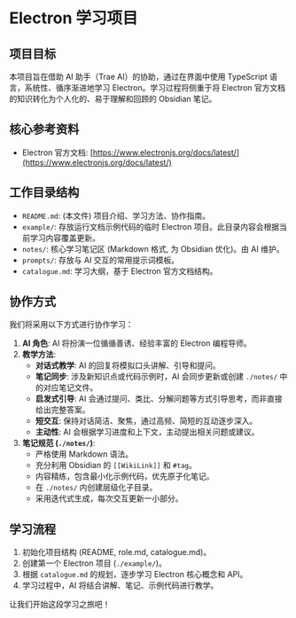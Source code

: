 # Electron 学习项目

## 项目目标

本项目旨在借助 AI 助手（Trae AI）的协助，通过在界面中使用 TypeScript 语言，系统性、循序渐进地学习 Electron。学习过程将侧重于将 Electron 官方文档的知识转化为个人化的、易于理解和回顾的 Obsidian 笔记。

## 核心参考资料

- Electron 官方文档: [https://www.electronjs.org/docs/latest/](https://www.electronjs.org/docs/latest/)

## 工作目录结构

- `README.md`: (本文件) 项目介绍、学习方法、协作指南。
- `example/`: 存放运行文档示例代码的临时 Electron 项目。此目录内容会根据当前学习内容覆盖更新。
- `notes/`: 核心学习笔记区 (Markdown 格式, 为 Obsidian 优化)。由 AI 维护。
- `prompts/`: 存放与 AI 交互的常用提示词模板。
- `catalogue.md`: 学习大纲，基于 Electron 官方文档结构。

## 协作方式

我们将采用以下方式进行协作学习：

1.  **AI 角色**: AI 将扮演一位循循善诱、经验丰富的 Electron 编程导师。
2.  **教学方法**:
    *   **对话式教学**: AI 的回复将模拟口头讲解、引导和提问。
    *   **笔记同步**: 涉及新知识点或代码示例时，AI 会同步更新或创建 `./notes/` 中的对应笔记文件。
    *   **启发式引导**: AI 会通过提问、类比、分解问题等方式引导思考，而非直接给出完整答案。
    *   **短交互**: 保持对话简洁、聚焦，通过高频、简短的互动逐步深入。
    *   **主动性**: AI 会根据学习进度和上下文，主动提出相关问题或建议。
3.  **笔记规范 (`./notes/`)**:
    *   严格使用 Markdown 语法。
    *   充分利用 Obsidian 的 `[[WikiLink]]` 和 `#tag`。
    *   内容精练，包含最小化示例代码，优先原子化笔记。
    *   在 `./notes/` 内创建层级化子目录。
    *   采用迭代式生成，每次交互更新一小部分。

## 学习流程

1.  初始化项目结构 (README, role.md, catalogue.md)。
2.  创建第一个 Electron 项目 (`./example/`)。
3.  根据 `catalogue.md` 的规划，逐步学习 Electron 核心概念和 API。
4.  学习过程中，AI 将结合讲解、笔记、示例代码进行教学。

让我们开始这段学习之旅吧！
